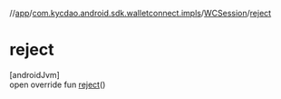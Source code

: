//[app](../../../index.md)/[com.kycdao.android.sdk.walletconnect.impls](../index.md)/[WCSession](index.md)/[reject](reject.md)

# reject

[androidJvm]\
open override fun [reject](reject.md)()
